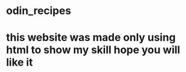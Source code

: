 # odin_recipes
<h1>this website was made only using html to show my skill hope you will like it </h1>
